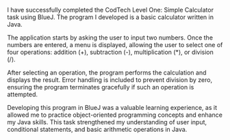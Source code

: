 I have successfully completed the CodTech Level One: Simple Calculator task using BlueJ. The program I developed is a basic calculator written in Java.

The application starts by asking the user to input two numbers. Once the numbers are entered, a menu is displayed, allowing the user to select one of four operations: addition (+), subtraction (-), multiplication (*), or division (/).

After selecting an operation, the program performs the calculation and displays the result. Error handling is included to prevent division by zero, ensuring the program terminates gracefully if such an operation is attempted.

Developing this program in BlueJ was a valuable learning experience, as it allowed me to practice object-oriented programming concepts and enhance my Java skills. This task strengthened my understanding of user input, conditional statements, and basic arithmetic operations in Java.

